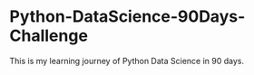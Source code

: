 # Python-DataScience-90Days-Challenge
This is my learning journey of Python Data Science in 90 days.